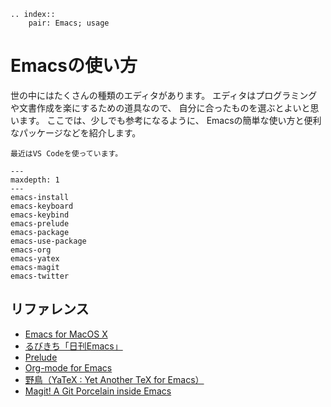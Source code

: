```{eval-rst}
.. index::
    pair: Emacs; usage
```

# Emacsの使い方

世の中にはたくさんの種類のエディタがあります。
エディタはプログラミングや文書作成を楽にするための道具なので、
自分に合ったものを選ぶとよいと思います。
ここでは、少しでも参考になるように、
Emacsの簡単な使い方と便利なパッケージなどを紹介します。

```{note}
最近はVS Codeを使っています。
```

```{toctree}
---
maxdepth: 1
---
emacs-install
emacs-keyboard
emacs-keybind
emacs-prelude
emacs-package
emacs-use-package
emacs-org
emacs-yatex
emacs-magit
emacs-twitter
```

## リファレンス

- [Emacs for MacOS X](https://emacsformacosx.com)
- [るびきち「日刊Emacs」](http://rubikitch.com)
- [Prelude](https://prelude.emacsredux.com/en/latest/)
- [Org-mode for Emacs](https://orgmode.org/)
- [野鳥（YaTeX : Yet Another TeX for Emacs）](https://www.yatex.org/)
- [Magit! A Git Porcelain inside Emacs](https://magit.vc/)
